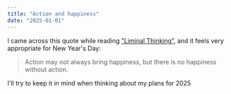 ```yaml
---
title: "Action and happiness"
date: "2025-01-01"
---
```

I came across this quote while reading ["Liminal Thinking”](https://amzn.to/40e3dBw), and it feels very appropriate for New Year's Day:

> Action may not always bring happiness, but there is no happiness without action.

I'll try to keep it in mind when thinking about my plans for 2025
